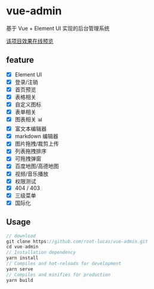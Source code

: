 # vue-admin

基于 Vue + Element UI 实现的后台管理系统

[该项目效果在线预览](https://root-lucas.github.io/vue-admin/onlinePreview/index.html)

## feature

-   [x] Element UI
-   [x] 登录/注销
-   [x] 首页预览
-   [x] 表格相关
-   [x] 自定义图标
-   [x] 表单相关
-   [x] 图表相关 :bar_chart:
-   [x] 富文本编辑器
-   [x] markdown 编辑器
-   [x] 图片拖拽/裁剪上传
-   [x] 列表拖拽排序
-   [x] 可拖拽弹窗
-   [x] 百度地图/高德地图
-   [x] 视频/音乐播放
-   [x] 权限测试
-   [x] 404 / 403
-   [x] 三级菜单
-   [x] 国际化

## Usage

```js
// download
git clone https://github.com/root-lucas/vue-admin.git
cd vue-admin
// Installation dependency
yarn install
// Compiles and hot-reloads for development
yarn serve
// Compiles and minifies for production
yarn build
```
